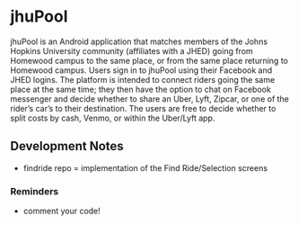 # jhuPool #

jhuPool is an Android application that matches members of the Johns Hopkins University community (affiliates with a JHED) going from Homewood campus to the same place, or from the same place returning to Homewood campus. Users sign in to jhuPool using their Facebook and JHED logins. The platform is intended to connect riders going the same place at the same time; they  then have the option to chat on Facebook messenger and decide whether to share an Uber, Lyft, Zipcar, or one of the rider’s car’s to their destination. The users are free to decide whether to split costs by cash, Venmo, or within the Uber/Lyft app.

## Development Notes ##

* findride repo = implementation of the Find Ride/Selection screens

### Reminders ###

* comment your code!